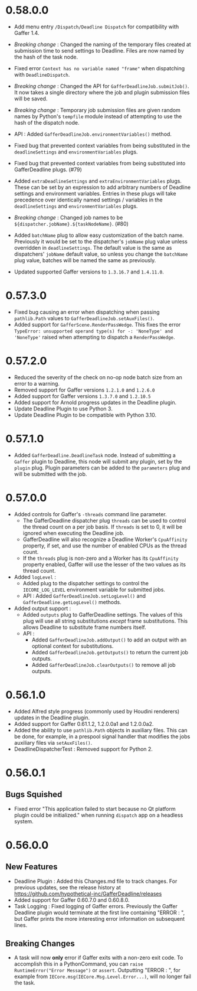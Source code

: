 # 0.58.0.0

- Add menu entry `/Dispatch/Deadline Dispatch` for compatibility with Gaffer 1.4.
- *Breaking change* : Changed the naming of the temporary files created at submission time to send settings to Deadline. Files are now named by the hash of the task node.
- Fixed error `Context has no variable named "frame"` when dispatching with `DeadlineDispatch`.
- *Breaking change* : Changed the API for `GafferDeadlineJob.submitJob()`. It now takes a single directory where the job and plugin submission files will be saved. 
- *Breaking change* : Temporary job submission files are given random names by Python's `tempfile` module instead of attempting to use the hash of the dispatch node.
- API : Added `GafferDeadlineJob.environmentVariables()` method.
- Fixed bug that prevented context variables from being substituted in the `deadlineSettings` and `environmentVariables` plugs.
- Fixed bug that prevented context variables from being substituted into GafferDeadline plugs. (#79)
- Added `extraDeadlineSettings` and `extraEnvironmentVariables` plugs. These can be set by an expression to add arbitrary numbers of Deadline settings and environment variables. Entries in these plugs will take precedence over identically named settings / variables in the `deadlineSettings` and `environmentVariables` plugs.
- *Breaking change* : Changed job names to be `${dispatcher.jobName}.${taskNodeName}`. (#80)
- Added `batchName` plug to allow easy customization of the batch name. Previously it would be set to the dispatcher's `jobName` plug value unless overridden in `deadlineSettings`. The default value is the same as dispatchers' `jobName` default value, so unless you change the `batchName` plug value, batches will be named the same as previously.

- Updated supported Gaffer versions to `1.3.16.7` and `1.4.11.0`.

# 0.57.3.0
- Fixed bug causing an error when dispatching when passing `pathlib.Path` values to `GafferDeadlineJob.setAuxFiles()`.
- Added support for `GafferScene.RenderPassWedge`. This fixes the error `TypeError: unsupported operand type(s) for -: 'NoneType' and 'NoneType'` raised when attempting to dispatch a `RenderPassWedge`.

# 0.57.2.0

- Reduced the severity of the check on no-op node batch size from an error to a warning.
- Removed support for Gaffer versions `1.2.1.0` and `1.2.6.0`
- Added support for Gaffer versions `1.3.7.0` and `1.2.10.5`
- Added support for Arnold progress updates in the Deadline plugin.
- Update Deadline Plugin to use Python 3.
- Update Deadline Plugin to be compatible with Python 3.10.

# 0.57.1.0

- Added `GafferDeadline.DeadlineTask` node. Instead of submitting a `Gaffer` plugin to Deadline, this node will submit any plugin, set by the `plugin` plug. Plugin parameters can be added to the `parameters` plug and will be submitted with the job.

# 0.57.0.0

- Added controls for Gaffer's `-threads` command line parameter.
  - The GafferDeadline dispatcher plug `threads` can be used to control the thread count on a per job basis. If `threads` is set to 0, it will be ignored when executing the Deadline job.
  - GafferDeadline will also recognize a Deadline Worker's `CpuAffinity` property, if set, and use the number of enabled CPUs as the thread count.
  - If the `threads` plug is non-zero and a Worker has its `CpuAffinity` property enabled, Gaffer will use the lesser of the two values as its thread count.
- Added `logLevel` :
  - Added plug to the dispatcher settings to control the `IECORE_LOG_LEVEL` environment variable for submitted jobs.
  - API : Added `GafferDeadlineJob.setLogLevel()` and `GafferDeadline.getLogLevel()` methods.
- Added output support :
  - Added `outputs` plug to GafferDeadline settings. The values of this plug will use all string substitutions _except_ frame substitutions. This allows Deadline to substitute frame numbers itself.
  - API : 
    - Added `GafferDeadlineJob.addOutput()` to add an output with an optional context for substitutions.
    - Added `GafferDeadlineJob.getOutputs()` to return the current job outputs.
    - Added `GafferDeadlineJob.clearOutputs()` to remove all job outputs.

# 0.56.1.0

- Added Alfred style progress (commonly used by Houdini renderers) updates in the Deadline plugin.
- Added support for Gaffer 0.61.1.2, 1.2.0.0a1 and 1.2.0.0a2.
- Added the ability to use `pathlib.Path` objects in auxiliary files. This can be done, for example, in a prespool signal handler that modifies the jobs auxiliary files via `setAuxFiles()`.
- DeadlineDispatcherTest : Removed support for Python 2.

# 0.56.0.1
## Bugs Squished
- Fixed error "This application failed to start because no Qt platform plugin could be initialized." when running `dispatch` app on a headless system.

# 0.56.0.0

## New Features

- Deadline Plugin : Added this Changes.md file to track changes. For previous updates, see the release history at https://github.com/hypothetical-inc/GafferDeadline/releases
- Added support for Gaffer 0.60.7.0 and 0.60.8.0.
- Task Logging : Fixed logging of Gaffer errors. Previously the Gaffer Deadline plugin would terminate at the first line containing "ERROR : ", but Gaffer prints the more interesting error information on subsequent lines.
    
## Breaking Changes
- A task will now **only** error if Gaffer exits with a non-zero exit code. To accomplish this in a PythonCommand, you can `raise RuntimeError("Error Message")` or `assert`. Outputting "ERROR : ", for example from `IECore.msg(IECore.Msg.Level.Error...)`, will no longer fail the task.